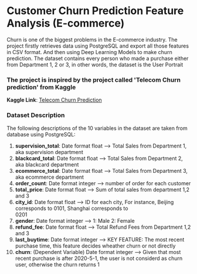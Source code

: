 # Customer Churn Prediction Feature Analysis (E-commerce)
Churn is one of the biggest problems in the E-commerce industry. The project firstly retrieves data using PostgreSQL and export all those features in CSV format. And then using Deep Learning Models to make churn prediction. The dataset contains every person who made a purchase either from Department 1, 2 or 3, in other words, the dataset is the User Portrait

### The project is inspired by the project called 'Telecom Churn prediction' from Kaggle
<b>Kaggle Link</b>: <a href=https://www.kaggle.com/bandiatindra/telecom-churn-prediction/comments>Telecom Churn Prediction</a>

### Dataset Description
The following descriptions of the 10 variables in the dataset are taken
from database using PostgreSQL:
<ol>
<li><b>supervision_total</b>: Date format float --> Total Sales from Department 1, aka supervision department </li>
<li><b>blackcard_total</b>: Date format float --> Total Sales from Department 2, aka blackcard department </li>
<li><b>ecommerce_total</b>: Date format float --> Total Sales from Department 3, aka ecommerce department </li>
<li><b>order_count</b>: Date format integer --> number of order for each customer </li>
<li><b>total_price</b>: Date format float --> Sum of total sales from department 1,2 and 3 </li>
<li><b>city_id</b>: Date format float --> ID for each city, For instance, Beijing corresponds to 0101, Shanghai corresponds to  </li>0201
<li><b>gender</b>: Date format integer --> 1: Male 2: Female </li>
<li><b>refund_fee</b>: Date format float --> Total Refund Fees from Department 1,2 and 3</li>
<li><b>last_buytime</b>: Date format integer --> KEY FEATURE: The most recent purchase time, this feature decides wheather churn or not directly </li>
<li><b>churn</b>: (Dependent Variable) Date format integer --> Given that most recent purchase is after 2020-5-1, the user is not considerd as churn user, otherwise the churn returns 1 </li>
</ol>

